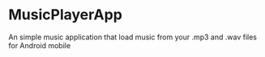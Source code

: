# MusicPlayerApp
An simple music application that load music from your .mp3 and .wav files for Android mobile
